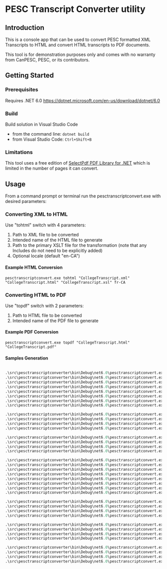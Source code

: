 # PESC Transcript Converter utility

## Introduction

This is a console app that can be used to convert PESC formatted XML Transcripts to HTML and convert HTML transcripts to PDF documents.

This tool is for demonstration purposes only and comes with no warranty from CanPESC, PESC, or its contributors.

## Getting Started

### Prerequisites

Requires .NET 6.0
<https://dotnet.microsoft.com/en-us/download/dotnet/6.0>

### Build

Build solution in Visual Studio Code

- from the command line: `dotnet build`
- from Visual Studio Code: `Ctrl+Shift+B`

### Limitations

This tool uses a free edition of [SelectPdf PDF Library for .NET](https://selectpdf.com/pdf-library-for-net/) which is limited in the number of pages it can convert.

## Usage

From a command prompt or terminal run the pesctranscriptconvert.exe with desired parameters:

### Converting XML to HTML

Use "tohtml" switch with 4 parameters:

1. Path to XML file to be converted
2. Intended name of the HTML file to generate
3. Path to the primary XSLT file for the transformation (note that any Includes do not need to be explicitly added)
4. Optional locale (default "en-CA")

#### Example HTML Conversion

`pesctranscriptconvert.exe tohtml "CollegeTranscript.xml" "CollegeTranscript.html" "CollegeTranscript.xsl" fr-CA`

### Converting HTML to PDF

Use "topdf" switch with 2 parameters:

1. Path to HTML file to be converted
2. Intended name of the PDF file to generate

#### Example PDF Conversion

`pesctranscriptconvert.exe topdf "CollegeTranscript.html" "CollegeTranscript.pdf"`

#### Samples Generation

```ps

.\src\pesctranscriptconverter\bin\Debug\net6.0\pesctranscriptconvert.exe tohtml "samples\Canada\Ontario\University\UniversityTranscript.xml" "samples\Canada\Ontario\University\UniversityTranscript_en-CA.html" "xslt\CollegeTranscript.xsl" en-CA
.\src\pesctranscriptconverter\bin\Debug\net6.0\pesctranscriptconvert.exe topdf "samples\Canada\Ontario\University\UniversityTranscript_en-CA.html" "samples\Canada\Ontario\University\UniversityTranscript_en-CA.pdf" 
.\src\pesctranscriptconverter\bin\Debug\net6.0\pesctranscriptconvert.exe tohtml "samples\Canada\Ontario\University\UniversityTranscript.xml" "samples\Canada\Ontario\University\UniversityTranscript_fr-CA.html" "xslt\CollegeTranscript.xsl" fr-CA
.\src\pesctranscriptconverter\bin\Debug\net6.0\pesctranscriptconvert.exe topdf "samples\Canada\Ontario\University\UniversityTranscript_fr-CA.html" "samples\Canada\Ontario\University\UniversityTranscript_fr-CA.pdf" 
.\src\pesctranscriptconverter\bin\Debug\net6.0\pesctranscriptconvert.exe tohtml "samples\Canada\Ontario\University\UniversityTranscript2.xml" "samples\Canada\Ontario\University\UniversityTranscript2_en-CA.html" "xslt\CollegeTranscript.xsl" en-CA
.\src\pesctranscriptconverter\bin\Debug\net6.0\pesctranscriptconvert.exe topdf "samples\Canada\Ontario\University\UniversityTranscript2_en-CA.html" "samples\Canada\Ontario\University\UniversityTranscript2_en-CA.pdf" 
.\src\pesctranscriptconverter\bin\Debug\net6.0\pesctranscriptconvert.exe tohtml "samples\Canada\Ontario\University\UniversityTranscript2.xml" "samples\Canada\Ontario\University\UniversityTranscript2_fr-CA.html" "xslt\CollegeTranscript.xsl" fr-CA
.\src\pesctranscriptconverter\bin\Debug\net6.0\pesctranscriptconvert.exe topdf "samples\Canada\Ontario\University\UniversityTranscript2_fr-CA.html" "samples\Canada\Ontario\University\UniversityTranscript2_fr-CA.pdf" 

.\src\pesctranscriptconverter\bin\Debug\net6.0\pesctranscriptconvert.exe tohtml "samples\Canada\Ontario\College\CollegeTranscript.xml" "samples\Canada\Ontario\College\CollegeTranscript_en-CA.html" "xslt\CollegeTranscript.xsl" en-CA
.\src\pesctranscriptconverter\bin\Debug\net6.0\pesctranscriptconvert.exe topdf "samples\Canada\Ontario\College\CollegeTranscript_en-CA.html" "samples\Canada\Ontario\College\CollegeTranscript_en-CA.pdf" 
.\src\pesctranscriptconverter\bin\Debug\net6.0\pesctranscriptconvert.exe tohtml "samples\Canada\Ontario\College\CollegeTranscript.xml" "samples\Canada\Ontario\College\CollegeTranscript_fr-CA.html" "xslt\CollegeTranscript.xsl" fr-CA
.\src\pesctranscriptconverter\bin\Debug\net6.0\pesctranscriptconvert.exe topdf "samples\Canada\Ontario\College\CollegeTranscript_fr-CA.html" "samples\Canada\Ontario\College\CollegeTranscript_fr-CA.pdf" 

.\src\pesctranscriptconverter\bin\Debug\net6.0\pesctranscriptconvert.exe tohtml "samples\Canada\Ontario\HighSchool\HighSchoolTranscript.xml" "samples\Canada\Ontario\HighSchool\HighSchoolTranscript_en-CA.html" "xslt\HighSchoolTranscript.xsl" en-CA
.\src\pesctranscriptconverter\bin\Debug\net6.0\pesctranscriptconvert.exe topdf "samples\Canada\Ontario\HighSchool\HighSchoolTranscript_en-CA.html" "samples\Canada\Ontario\HighSchool\HighSchoolTranscript_en-CA.pdf" 
.\src\pesctranscriptconverter\bin\Debug\net6.0\pesctranscriptconvert.exe tohtml "samples\Canada\Ontario\HighSchool\HighSchoolTranscript.xml" "samples\Canada\Ontario\HighSchool\HighSchoolTranscript_fr-CA.html" "xslt\HighSchoolTranscript.xsl" fr-CA
.\src\pesctranscriptconverter\bin\Debug\net6.0\pesctranscriptconvert.exe topdf "samples\Canada\Ontario\HighSchool\HighSchoolTranscript_fr-CA.html" "samples\Canada\Ontario\HighSchool\HighSchoolTranscript_fr-CA.pdf" 

.\src\pesctranscriptconverter\bin\Debug\net6.0\pesctranscriptconvert.exe tohtml "samples\Canada\Nova Scotia\University\UniversityTranscript1.xml" "samples\Canada\Nova Scotia\University\UniversityTranscript1_en-CA.html" "xslt\CollegeTranscript.xsl" en-CA
.\src\pesctranscriptconverter\bin\Debug\net6.0\pesctranscriptconvert.exe topdf "samples\Canada\Nova Scotia\University\UniversityTranscript1_en-CA.html" "samples\Canada\Nova Scotia\University\UniversityTranscript1_en-CA.pdf" 
.\src\pesctranscriptconverter\bin\Debug\net6.0\pesctranscriptconvert.exe tohtml "samples\Canada\Nova Scotia\University\UniversityTranscript1.xml" "samples\Canada\Nova Scotia\University\UniversityTranscript1_fr-CA.html" "xslt\CollegeTranscript.xsl" fr-CA
.\src\pesctranscriptconverter\bin\Debug\net6.0\pesctranscriptconvert.exe topdf "samples\Canada\Nova Scotia\University\UniversityTranscript1_fr-CA.html" "samples\Canada\Nova Scotia\University\UniversityTranscript1_fr-CA.pdf" 
.\src\pesctranscriptconverter\bin\Debug\net6.0\pesctranscriptconvert.exe tohtml "samples\Canada\Nova Scotia\University\UniversityTranscript2.xml" "samples\Canada\Nova Scotia\University\UniversityTranscript2_en-CA.html" "xslt\CollegeTranscript.xsl" en-CA
.\src\pesctranscriptconverter\bin\Debug\net6.0\pesctranscriptconvert.exe topdf "samples\Canada\Nova Scotia\University\UniversityTranscript2_en-CA.html" "samples\Canada\Nova Scotia\University\UniversityTranscript2_en-CA.pdf" 
.\src\pesctranscriptconverter\bin\Debug\net6.0\pesctranscriptconvert.exe tohtml "samples\Canada\Nova Scotia\University\UniversityTranscript2.xml" "samples\Canada\Nova Scotia\University\UniversityTranscript2_fr-CA.html" "xslt\CollegeTranscript.xsl" fr-CA
.\src\pesctranscriptconverter\bin\Debug\net6.0\pesctranscriptconvert.exe topdf "samples\Canada\Nova Scotia\University\UniversityTranscript2_fr-CA.html" "samples\Canada\Nova Scotia\University\UniversityTranscript2_fr-CA.pdf" 

.\src\pesctranscriptconverter\bin\Debug\net6.0\pesctranscriptconvert.exe tohtml "samples\Canada\Nova Scotia\HighSchool\HighSchoolTranscript.xml" "samples\Canada\Nova Scotia\HighSchool\HighSchoolTranscript_en-CA.html" "xslt\HighSchoolTranscript.xsl" en-CA
.\src\pesctranscriptconverter\bin\Debug\net6.0\pesctranscriptconvert.exe topdf "samples\Canada\Nova Scotia\HighSchool\HighSchoolTranscript_en-CA.html" "samples\Canada\Nova Scotia\HighSchool\HighSchoolTranscript_en-CA.pdf" 
.\src\pesctranscriptconverter\bin\Debug\net6.0\pesctranscriptconvert.exe tohtml "samples\Canada\Nova Scotia\HighSchool\HighSchoolTranscript.xml" "samples\Canada\Nova Scotia\HighSchool\HighSchoolTranscript_fr-CA.html" "xslt\HighSchoolTranscript.xsl" fr-CA
.\src\pesctranscriptconverter\bin\Debug\net6.0\pesctranscriptconvert.exe topdf "samples\Canada\Nova Scotia\HighSchool\HighSchoolTranscript_fr-CA.html" "samples\Canada\Nova Scotia\HighSchool\HighSchoolTranscript_fr-CA.pdf" 

.\src\pesctranscriptconverter\bin\Debug\net6.0\pesctranscriptconvert.exe tohtml "samples\Canada\Nova Scotia\HighSchool\HighSchoolTranscript2.xml" "samples\Canada\Nova Scotia\HighSchool\HighSchoolTranscript2_en-CA.html" "xslt\HighSchoolTranscript.xsl" en-CA
.\src\pesctranscriptconverter\bin\Debug\net6.0\pesctranscriptconvert.exe topdf "samples\Canada\Nova Scotia\HighSchool\HighSchoolTranscript2_en-CA.html" "samples\Canada\Nova Scotia\HighSchool\HighSchoolTranscript2_en-CA.pdf" 
.\src\pesctranscriptconverter\bin\Debug\net6.0\pesctranscriptconvert.exe tohtml "samples\Canada\Nova Scotia\HighSchool\HighSchoolTranscript2.xml" "samples\Canada\Nova Scotia\HighSchool\HighSchoolTranscript2_fr-CA.html" "xslt\HighSchoolTranscript.xsl" fr-CA
.\src\pesctranscriptconverter\bin\Debug\net6.0\pesctranscriptconvert.exe topdf "samples\Canada\Nova Scotia\HighSchool\HighSchoolTranscript2_fr-CA.html" "samples\Canada\Nova Scotia\HighSchool\HighSchoolTranscript2_fr-CA.pdf" 

.\src\pesctranscriptconverter\bin\Debug\net6.0\pesctranscriptconvert.exe tohtml "samples\Canada\Nova Scotia\HighSchool\HighSchoolTranscript3.xml" "samples\Canada\Nova Scotia\HighSchool\HighSchoolTranscript3_en-CA.html" "xslt\HighSchoolTranscript.xsl" en-CA
.\src\pesctranscriptconverter\bin\Debug\net6.0\pesctranscriptconvert.exe topdf "samples\Canada\Nova Scotia\HighSchool\HighSchoolTranscript3_en-CA.html" "samples\Canada\Nova Scotia\HighSchool\HighSchoolTranscript3_en-CA.pdf" 
.\src\pesctranscriptconverter\bin\Debug\net6.0\pesctranscriptconvert.exe tohtml "samples\Canada\Nova Scotia\HighSchool\HighSchoolTranscript3.xml" "samples\Canada\Nova Scotia\HighSchool\HighSchoolTranscript3_fr-CA.html" "xslt\HighSchoolTranscript.xsl" fr-CA
.\src\pesctranscriptconverter\bin\Debug\net6.0\pesctranscriptconvert.exe topdf "samples\Canada\Nova Scotia\HighSchool\HighSchoolTranscript3_fr-CA.html" "samples\Canada\Nova Scotia\HighSchool\HighSchoolTranscript3_fr-CA.pdf" 
```
